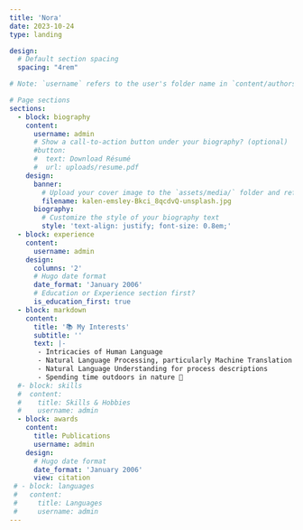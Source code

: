```yaml
---
title: 'Nora'
date: 2023-10-24
type: landing

design:
  # Default section spacing
  spacing: "4rem"

# Note: `username` refers to the user's folder name in `content/authors/`

# Page sections
sections:
  - block: biography
    content:
      username: admin
      # Show a call-to-action button under your biography? (optional)
      #button:
      #  text: Download Résumé
      #  url: uploads/resume.pdf
    design:
      banner:
        # Upload your cover image to the `assets/media/` folder and reference it here
        filename: kalen-emsley-Bkci_8qcdvQ-unsplash.jpg
      biography:
        # Customize the style of your biography text
        style: 'text-align: justify; font-size: 0.8em;'
  - block: experience
    content:
      username: admin
    design:
      columns: '2'
      # Hugo date format
      date_format: 'January 2006'
      # Education or Experience section first?
      is_education_first: true
  - block: markdown
    content:
      title: '📚 My Interests'
      subtitle: ''
      text: |-
       - Intricacies of Human Language
       - Natural Language Processing, particularly Machine Translation (MT), and ongoing exploration of low-resource MT
       - Natural Language Understanding for process descriptions
       - Spending time outdoors in nature 🍃
  #- block: skills
  #  content:
  #    title: Skills & Hobbies
  #    username: admin
  - block: awards
    content:
      title: Publications
      username: admin
    design:
      # Hugo date format
      date_format: 'January 2006'
      view: citation
 # - block: languages
 #   content:
 #     title: Languages
 #     username: admin
---
```

